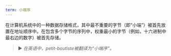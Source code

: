 ```yaml
---
term: 小端序
---
```


在计算机系统中的一种数据存储格式，其中最不重要的字节（即“小端”）被首先放置在地址顺序中。在包含多个字节的序列中，权重最小的字节（例如，十六进制中最右边的数字）被首先存储。

> ► *在英语中，petit-boutiste被翻译为“小端序”。*